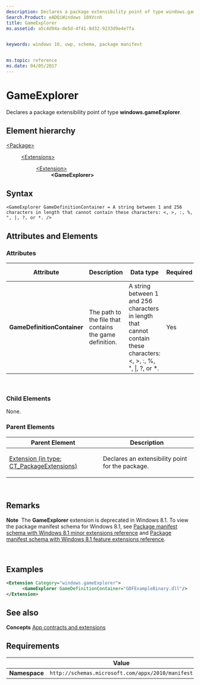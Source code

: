 ```yaml
---
description: Declares a package extensibility point of type windows.gameExplorer.
Search.Product: eADQiWindows 10XVcnh
title: GameExplorer
ms.assetid: a5c4d94a-de5d-4f41-8d32-9233d9e4e7fa


keywords: windows 10, uwp, schema, package manifest


ms.topic: reference
ms.date: 04/05/2017
---
```


# GameExplorer


Declares a package extensibility point of type **windows.gameExplorer**.

## Element hierarchy

<dl>
<dt><a href="element-package.md">&lt;Package&gt;</a></dt>
<dd>
<dl>
<dt><a href="element-extensions.md">&lt;Extensions&gt;</a></dt>
<dd>
<dl>
<dt><a href="element-extension.md">&lt;Extension&gt;</a></dt>
<dd><b>&lt;GameExplorer&gt;</b></dd>
</dl>
</dd>
</dl>
</dd>
</dl>

## Syntax

``` syntax
<GameExplorer GameDefinitionContainer = A string between 1 and 256 characters in length that cannot contain these characters: <, >, :, %, ", |, ?, or *. />
```

## Attributes and Elements


### Attributes

<table>
<colgroup>
<col width="20%" />
<col width="20%" />
<col width="20%" />
<col width="20%" />
<col width="20%" />
</colgroup>
<thead>
<tr class="header">
<th>Attribute</th>
<th>Description</th>
<th>Data type</th>
<th>Required</th>
<th>Default value</th>
</tr>
</thead>
<tbody>
<tr class="odd">
<td><strong>GameDefinitionContainer</strong></td>
<td><p>The path to the file that contains the game definition.</p></td>
<td>A string between 1 and 256 characters in length that cannot contain these characters: &lt;, &gt;, :, %, &quot;, |, ?, or *.</td>
<td>Yes</td>
<td></td>
</tr>
</tbody>
</table>

 

### Child Elements

None.

### Parent Elements

<table>
<colgroup>
<col width="50%" />
<col width="50%" />
</colgroup>
<thead>
<tr class="header">
<th>Parent Element</th>
<th>Description</th>
</tr>
</thead>
<tbody>
<tr class="odd">
<td><a href="element-extension.md">Extension (in type: CT_PackageExtensions)</a> </td>
<td><p>Declares an extensibility point for the package.</p></td>
</tr>
</tbody>
</table>

 

## Remarks

**Note**  The **GameExplorer** extension is deprecated in Windows 8.1. To view the package manifest schema for Windows 8.1, see [Package manifest schema with Windows 8.1 minor extensions reference](../appxmanifestschema2010-v2/schema-root.md) and [Package manifest schema with Windows 8.1 feature extensions reference](../appxmanifestschema2013/schema-root.md).

 

## Examples

```XML
<Extension Category="windows.gameExplorer">
      <GameExplorer GameDefinitionContainer="GDFExampleBinary.dll"/>      
</Extension>
```

## See also

**Concepts**
[App contracts and extensions](/previous-versions/windows/apps/hh464906(v=win.10))

## Requirements

|               |    Value                                                         |
|---------------|-------------------------------------------------------------|
| **Namespace** | `http://schemas.microsoft.com/appx/2010/manifest` |

 

 
